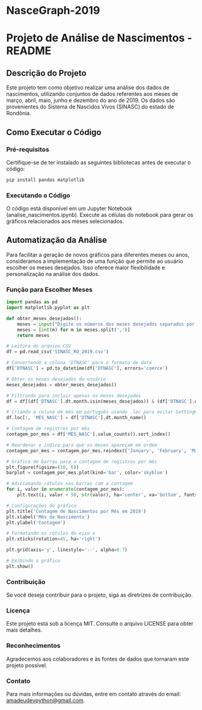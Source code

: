 # NasceGraph-2019

# Projeto de Análise de Nascimentos - README
## Descrição do Projeto
Este projeto tem como objetivo realizar uma análise dos dados de nascimentos, utilizando conjuntos de dados referentes aos meses de março, abril, maio, junho e dezembro do ano de 2019. Os dados são provenientes do Sistema de Nascidos Vivos (SINASC) do estado de Rondônia.

## Como Executar o Código
### Pré-requisitos
Certifique-se de ter instalado as seguintes bibliotecas antes de executar o código:
```python
pip install pandas matplotlib
```
### Executando o Código
O código está disponível em um Jupyter Notebook (analise_nascimentos.ipynb). Execute as células do notebook para gerar os gráficos relacionados aos meses selecionados.

## Automatização da Análise
Para facilitar a geração de novos gráficos para diferentes meses ou anos, consideramos a implementação de uma função que permite ao usuário escolher os meses desejados. Isso oferece maior flexibilidade e personalização na análise dos dados.

### Função para Escolher Meses

```python
import pandas as pd
import matplotlib.pyplot as plt

def obter_meses_desejados():
    meses = input("Digite os números dos meses desejados separados por vírgula (por exemplo, 1,2,3): ")
    meses = [int(m) for m in meses.split(',')]
    return meses

# Leitura do arquivo CSV
df = pd.read_csv('SINASC_RO_2019.csv')

# Convertendo a coluna 'DTNASC' para o formato de data
df['DTNASC'] = pd.to_datetime(df['DTNASC'], errors='coerce')

# Obter os meses desejados do usuário
meses_desejados = obter_meses_desejados()

# Filtrando para incluir apenas os meses desejados
df = df[(df['DTNASC'].dt.month.isin(meses_desejados)) & (df['DTNASC'].dt.year == 2019)].copy()

# Criando a coluna de mês em português usando .loc para evitar SettingWithCopyWarning
df.loc[:, 'MES_NASC'] = df['DTNASC'].dt.month_name()

# Contagem de registros por mês
contagem_por_mes = df['MES_NASC'].value_counts().sort_index()

# Reordenar o índice para que os meses apareçam em ordem
contagem_por_mes = contagem_por_mes.reindex(['January', 'February', 'March', 'April', 'May', 'June', 'July', 'August', 'September', 'October', 'November', 'December'])

# Gráfico de barras para a contagem de registros por mês
plt.figure(figsize=(10, 6))
barplot = contagem_por_mes.plot(kind='bar', color='skyblue')

# Adicionando rótulos nas barras com a contagem
for i, valor in enumerate(contagem_por_mes):
    plt.text(i, valor + 50, str(valor), ha='center', va='bottom', fontsize=8)

# Configurações do gráfico
plt.title('Contagem de Nascimentos por Mês em 2019')
plt.xlabel('Mês de Nascimento')
plt.ylabel('Contagem')

# Formatando os rótulos do eixo x
plt.xticks(rotation=45, ha='right')

plt.grid(axis='y', linestyle='--', alpha=0.7)

# Exibindo o gráfico
plt.show()
```
### Contribuição
Se você deseja contribuir para o projeto, siga as diretrizes de contribuição.

### Licença
Este projeto está sob a licença MIT. Consulte o arquivo LICENSE para obter mais detalhes.

### Reconhecimentos
Agradecemos aos colaboradores e às fontes de dados que tornaram este projeto possível.

### Contato
Para mais informações ou dúvidas, entre em contato através do email: amadeudevpython@gmail.com.

